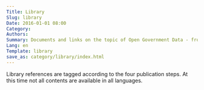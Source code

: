 ```yaml
---
Title: Library
Slug: library
Date: 2016-01-01 08:00
Category:
Authors:
Summary: Documents and links on the topic of Open Government Data - from the OGD Switzerland project and selected third parties.
Lang: en
Template: library
save_as: category/library/index.html
---
```


Library references are tagged according to the four publication steps. At this time not all contents are available in all languages.
